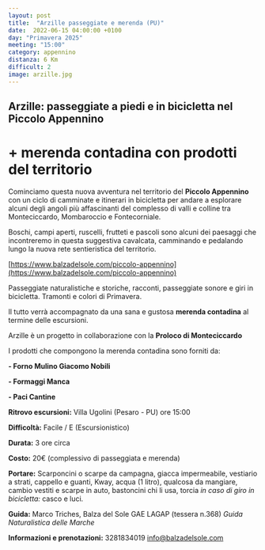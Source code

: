 ```yaml
---
layout: post
title:  "Arzille passeggiate e merenda (PU)"
date:  2022-06-15 04:00:00 +0100
day: "Primavera 2025"
meeting: "15:00"
category: appennino
distanza: 6 Km  
difficult: 2
image: arzille.jpg
---
```


## Arzille: passeggiate a piedi e in bicicletta nel Piccolo Appennino

# + merenda contadina con prodotti del territorio

Cominciamo questa nuova avventura nel territorio del **Piccolo Appennino** con un ciclo di camminate e itinerari in bicicletta per andare a esplorare alcuni degli angoli più affascinanti del complesso di valli e colline tra Monteciccardo, Mombaroccio e Fontecorniale.

Boschi, campi aperti, ruscelli, frutteti e pascoli sono alcuni dei paesaggi che incontreremo in questa suggestiva cavalcata, camminando e pedalando lungo la nuova rete sentieristica del territorio. 

[https://www.balzadelsole.com/piccolo-appennino](https://www.balzadelsole.com/piccolo-appennino)

Passeggiate naturalistiche e storiche, racconti, passeggiate sonore e giri in bicicletta. Tramonti e colori di Primavera. 

Il tutto verrà accompagnato da una sana e gustosa **merenda contadina** al termine delle escursioni.

Arzille è un progetto in collaborazione con la **Proloco di Monteciccardo**

I prodotti che compongono la merenda contadina sono forniti da:

 **- Forno Mulino Giacomo Nobili**

 **- Formaggi Manca**

 **- Paci Cantine**


**Ritrovo escursioni:** Villa Ugolini (Pesaro - PU) ore 15:00

**Difficoltà:** Facile / E (Escursionistico)

**Durata:** 3 ore circa

**Costo:** 20€ (complessivo di passeggiata e merenda)

**Portare:** Scarponcini o scarpe da campagna, giacca impermeabile, vestiario a strati, cappello e guanti, Kway, acqua (1 litro), qualcosa da mangiare, cambio vestiti e scarpe in auto, bastoncini chi li usa, torcia *in caso di giro in bicicletta:* casco e luci. 

**Guida:** Marco Triches, Balza del Sole GAE LAGAP (tessera n.368)
*Guida Naturalistica delle Marche*

**Informazioni e prenotazioni:** 3281834019 info@balzadelsole.com
